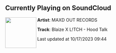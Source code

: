 ## Currently Playing on SoundCloud

[<img align="left" width="100" src="https://i1.sndcdn.com/artworks-V1SOu8iFZxYFAnx8-kApK9Q-t500x500.jpg">](https://soundcloud.com/maxdoutrecords/blaize-x-ltch-hood-talk)

**Artist**: MAXD OUT RECORDS 

**Track**: Blaize X L!TCH - Hood Talk

Last updated at 10/17/2023 09:44
